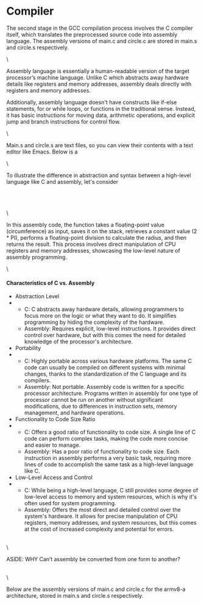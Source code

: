 # Compiler

The second stage in the GCC compilation process involves the C compiler itself, which translates the preprocessed source code into assembly language. The assembly versions of main.c and circle.c are stored in main.s and circle.s respectively.&#x20;

\


Assembly language is essentially a human-readable version of the target processor’s machine language. Unlike C which abstracts away hardware details like registers and memory addresses, assembly deals directly with registers and memory addresses.

Additionally, assembly language doesn't have constructs like if-else statements, for or while loops, or functions in the traditional sense. Instead, it has basic instructions for moving data, arithmetic operations, and explicit jump and branch instructions for control flow. &#x20;

\


Main.s and circle.s are text files, so you can view their contents with a text editor like Emacs. Below is a&#x20;

\


To illustrate the difference in abstraction and syntax between a high-level language like C and assembly, let's consider&#x20;

\
\
\
\


In this assembly code, the function takes a floating-point value (circumference) as input, saves it on the stack, retrieves a constant value (2 \* PI), performs a floating-point division to calculate the radius, and then returns the result. This process involves direct manipulation of CPU registers and memory addresses, showcasing the low-level nature of assembly programming.

\


#### Characteristics of C vs. Assembly&#x20;

* Abstraction Level
*
  * C: C abstracts away hardware details, allowing programmers to focus more on the logic or what they want to do. It simplifies programming by hiding the complexity of the hardware.
  * Assembly: Requires explicit, low-level instructions. It provides direct control over hardware, but with this comes the need for detailed knowledge of the processor's architecture.
* Portability
*
  * C: Highly portable across various hardware platforms. The same C code can usually be compiled on different systems with minimal changes, thanks to the standardization of the C language and its compilers.
  * Assembly: Not portable. Assembly code is written for a specific processor architecture. Programs written in assembly for one type of processor cannot be run on another without significant modifications, due to differences in instruction sets, memory management, and hardware operations.
* Functionality to Code Size Ratio
*
  * C: Offers a good ratio of functionality to code size. A single line of C code can perform complex tasks, making the code more concise and easier to manage.
  * Assembly: Has a poor ratio of functionality to code size. Each instruction in assembly performs a very basic task, requiring more lines of code to accomplish the same task as a high-level language like C.
* Low-Level Access and Control
*
  * C: While being a high-level language, C still provides some degree of low-level access to memory and system resources, which is why it's often used for system programming.
  * Assembly: Offers the most direct and detailed control over the system's hardware. It allows for precise manipulation of CPU registers, memory addresses, and system resources, but this comes at the cost of increased complexity and potential for errors.

\
\


ASIDE: WHY Can’t assembly be converted from one form to another?&#x20;

\
\


Below are the assembly versions of main.c and circle.c for the armv8-a architecture, stored in main.s and circle.s respectively.&#x20;


